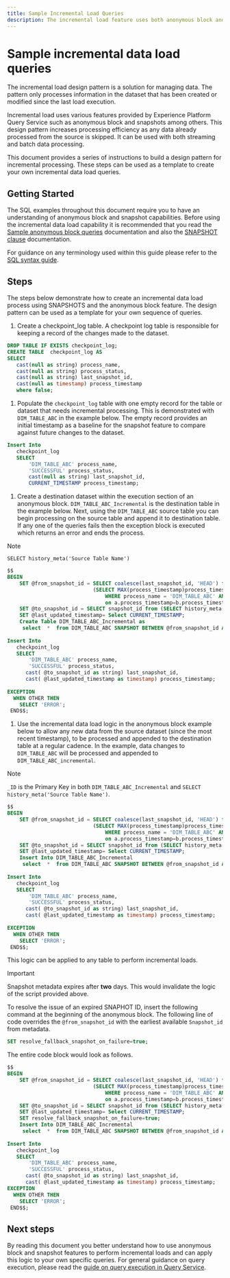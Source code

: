 ```yaml
---
title: Sample Incremental Load Queries
description: The incremental load feature uses both anonymous block and snapshot features to provide a near real-time solution for moving data from the data lake to your data warehouse whilst ignoring matching .
---
```

# Sample incremental data load queries

The incremental load design pattern is a solution for managing data. The pattern only processes information in the dataset that has been created or modified since the last load execution. 

Incremental load uses various features provided by Experience Platform Query Service such as anonymous block and snapshots among others. This design pattern increases processing efficiency as any data already processed from the source is skipped. It can be used with both streaming and batch data processing.

This document provides a series of instructions to build a design pattern for incremental processing. These steps can be used as a template to create your own incremental data load queries.

## Getting Started

The SQL examples throughout this document require you to have an understanding of anonymous block and snapshot capabilities. Before using the incremental data load capability it is recommended that you read the [Sample anonymous block queries](./anonymous-block.md) documentation and also the [SNAPSHOT clause](https://experienceleague.adobe.com/docs/experience-platform/query/sql/syntax.html?lang=en#snapshot-clause) documentation.

For guidance on any terminology used within this guide please refer to the [SQL syntax guide](../sql/syntax.md).

## Steps

The steps below demonstrate how to create an incremental data load process using SNAPSHOTS and the anonymous block feature. The design pattern can be used as a template for your own sequence of queries.

1. Create a checkpoint_log table. A checkpoint log table is responsible for keeping a record of the changes made to the dataset.

```SQL
DROP TABLE IF EXISTS checkpoint_log;
CREATE TABLE  checkpoint_log AS
SELECT
   cast(null as string) process_name,
   cast(null as string) process_status,
   cast(null as string) last_snapshot_id,
   cast(null as timestamp) process_timestamp
   where false;
```

1. Populate the `checkpoint_log` table with one empty record for the table or dataset that needs incremental processing. This is demonstrated with `DIM_TABLE_ABC` in the example below. The empty record provides an initial timestamp as a baseline for the snapshot feature to compare against future changes to the dataset.

```SQL
Insert Into
   checkpoint_log
   SELECT
       'DIM_TABLE_ABC' process_name,
       'SUCCESSFUL' process_status,
       cast(null as string) last_snapshot_id,
       CURRENT_TIMESTAMP process_timestamp;
```

1. Create a destination dataset within the execution section of an anonymous block. `DIM_TABLE_ABC_Incremental` is the destination table in the example below. Next, using the `DIM_TABLE_ABC` source table you can begin processing on the source table and append it to destination table. If any one of the queries fails then the exception block is executed which returns an error and ends the process.

>[!NOTE]
>
>`SELECT history_meta('Source Table Name')`

```SQL
$$
BEGIN
    SET @from_snapshot_id = SELECT coalesce(last_snapshot_id, 'HEAD') from checkpoint_log a join
                            (SELECT MAX(process_timestamp)process_timestamp FROM checkpoint_log
                                WHERE process_name = 'DIM_TABLE_ABC' AND process_status = 'SUCCESSFUL' )b
                                on a.process_timestamp=b.process_timestamp;
    SET @to_snapshot_id = SELECT snapshot_id from (SELECT history_meta('Source Table Name')) WHERE  is_current = true;
    SET @last_updated_timestamp= Select CURRENT_TIMESTAMP;
    Create Table DIM_TABLE_ABC_Incremental as
     select  *  from DIM_TABLE_ABC SNAPSHOT BETWEEN @from_snapshot_id AND @to_snapshot_id ;
 
Insert Into
   checkpoint_log
   SELECT
       'DIM_TABLE_ABC' process_name,
       'SUCCESSFUL' process_status,
      cast( @to_snapshot_id as string) last_snapshot_id,
      cast( @last_updated_timestamp as timestamp) process_timestamp;
 
EXCEPTION
  WHEN OTHER THEN
    SELECT 'ERROR';
 END$$;
```

1. Use the incremental data load logic in the anonymous block example below to allow any new data from the source dataset (since the most recent timestamp), to be processed and appended to the destination table at a regular cadence. In the example, data changes to `DIM_TABLE_ABC` will be processed and appended to `DIM_TABLE_ABC_incremental`.

>[!NOTE]
>
> `_ID` is the Primary Key in both `DIM_TABLE_ABC_Incremental` and `SELECT history_meta('Source Table Name')`.

```SQL
$$
BEGIN
    SET @from_snapshot_id = SELECT coalesce(last_snapshot_id, 'HEAD') from checkpoint_log a join
                            (SELECT MAX(process_timestamp)process_timestamp FROM checkpoint_log
                                WHERE process_name = 'DIM_TABLE_ABC' AND process_status = 'SUCCESSFUL' )b
                                on a.process_timestamp=b.process_timestamp;
    SET @to_snapshot_id = SELECT snapshot_id from (SELECT history_meta('Source Table Name')) WHERE  is_current = true;
    SET @last_updated_timestamp= Select CURRENT_TIMESTAMP;
    Insert Into DIM_TABLE_ABC_Incremental
     select  *  from DIM_TABLE_ABC SNAPSHOT BETWEEN @from_snapshot_id AND @to_snapshot_id WHERE NOT EXISTS (SELECT _id FROM DIM_TABLE_ABC_Incremental a where _id=a._id);
 
Insert Into
   checkpoint_log
   SELECT
       'DIM_TABLE_ABC' process_name,
       'SUCCESSFUL' process_status,
      cast( @to_snapshot_id as string) last_snapshot_id,
      cast( @last_updated_timestamp as timestamp) process_timestamp;
 
EXCEPTION
  WHEN OTHER THEN
    SELECT 'ERROR';
 END$$;
```

This logic can be applied to any table to perform incremental loads.

>[!IMPORTANT]
>
>Snapshot metadata expires after **two** days. This would invalidate the logic of the script provided above. 

To resolve the issue of an expired SNAPHOT ID, insert the following command at the beginning of the anonymous block. The following line of code overrides the `@from_snapshot_id` with the earliest available `Snapshot_id` from metadata.

```SQL
SET resolve_fallback_snapshot_on_failure=true;
```

The entire code block would look as follows.

```SQL
$$
BEGIN
    SET @from_snapshot_id = SELECT coalesce(last_snapshot_id, 'HEAD') from checkpoint_log a join
                            (SELECT MAX(process_timestamp)process_timestamp FROM checkpoint_log
                                WHERE process_name = 'DIM_TABLE_ABC' AND process_status = 'SUCCESSFUL' )b
                                on a.process_timestamp=b.process_timestamp;
    SET @to_snapshot_id = SELECT snapshot_id from (SELECT history_meta('Source Table Name')) WHERE  is_current = true;
    SET @last_updated_timestamp= Select CURRENT_TIMESTAMP;
    SET resolve_fallback_snapshot_on_failure=true;
    Insert Into DIM_TABLE_ABC_Incremental
     select  *  from DIM_TABLE_ABC SNAPSHOT BETWEEN @from_snapshot_id AND @to_snapshot_id WHERE NOT EXISTS (SELECT _id FROM DIM_TABLE_ABC_Incremental a where _id=a._id);
 
Insert Into
   checkpoint_log
   SELECT
       'DIM_TABLE_ABC' process_name,
       'SUCCESSFUL' process_status,
      cast( @to_snapshot_id as string) last_snapshot_id,
      cast( @last_updated_timestamp as timestamp) process_timestamp;
EXCEPTION
  WHEN OTHER THEN
    SELECT 'ERROR';
 END$$;
```

## Next steps

By reading this document you better understand how to use anonymous block and snapshot features to perform incremental loads and can apply this logic to your own specific queries. For general guidance on query execution, please read the [guide on query execution in Query Service](./writing-queries.md).
